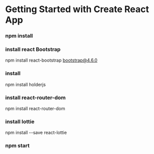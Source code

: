 # Getting Started with Create React App

### npm install

### install react Bootstrap

npm install react-bootstrap bootstrap@4.6.0

### install

npm install holderjs

### install react-router-dom 

npm install react-router-dom

### install lottie

npm install --save react-lottie

### npm start
